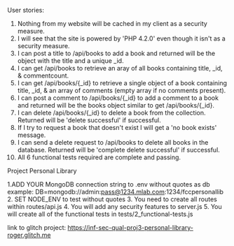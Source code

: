 User stories:

1. Nothing from my website will be cached in my client as a security measure.
2. I will see that the site is powered by 'PHP 4.2.0' even though it isn't as a security measure.
3. I can post a title to /api/books to add a book and returned will be the object with the title and a unique _id.
4. I can get /api/books to retrieve an aray of all books containing title, _id, & commentcount.
5. I can get /api/books/{_id} to retrieve a single object of a book containing title, _id, & an array of comments (empty array if no comments present).
6. I can post a comment to /api/books/{_id} to add a comment to a book and returned will be the books object similar to get /api/books/{_id}.
7. I can delete /api/books/{_id} to delete a book from the collection. Returned will be 'delete successful' if successful.
8. If I try to request a book that doesn't exist I will get a 'no book exists' message.
9. I can send a delete request to /api/books to delete all books in the database. Returned will be 'complete delete successful' if successful.
10. All 6 functional tests required are complete and passing.


Project Personal Library

1.ADD YOUR MongoDB connection string to .env without quotes as db example: DB=mongodb://admin:pass@1234.mlab.com:1234/fccpersonallib
2. SET NODE_ENV to test without quotes
3. You need to create all routes within routes/api.js
4. You will add any security features to server.js
5. You will create all of the functional tests in tests/2_functional-tests.js

link to glitch project: https://inf-sec-qual-proj3-personal-library-roger.glitch.me